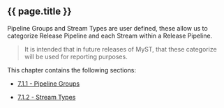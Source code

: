 ## {{ page.title }}

Pipeline Groups and Stream Types are user defined, these allow us to categorize Release Pipeline and each Stream within a Release Pipeline.

> It is intended that in future releases of MyST, that these categorize will be used for reporting purposes.

This chapter contains the following sections:
* [7.1.1 - Pipeline Groups](7.1.pipelineOrganization/7.1.1.pipelineGroups.md)

* [7.1.2 - Stream Types](7.1.pipelineOrganization/7.1.2.streamTypes.md)